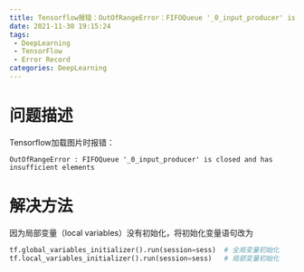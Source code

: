 ```yaml
---
title: Tensorflow报错：OutOfRangeError：FIFOQueue '_0_input_producer' is closed and has insufficient elements
date: 2021-11-30 19:15:24
tags:
 - DeepLearning
 - TensorFlow
 - Error Record
categories: DeepLearning
---
```


# 问题描述

Tensorflow加载图片时报错：

```
OutOfRangeError : FIFOQueue '_0_input_producer' is closed and has insufficient elements
```

<!-- more -->

# 解决方法

因为局部变量（local variables）没有初始化，将初始化变量语句改为

```python
tf.global_variables_initializer().run(session=sess)  # 全局变量初始化
tf.local_variables_initializer().run(session=sess)   # 局部变量初始化
```

